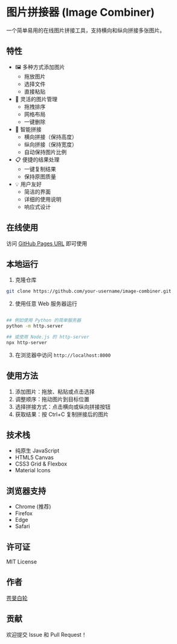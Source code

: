 # 图片拼接器 (Image Combiner)

一个简单易用的在线图片拼接工具，支持横向和纵向拼接多张图片。

## 特性

- 🖼️ 多种方式添加图片
  - 拖放图片
  - 选择文件
  - 直接粘贴
- 🎯 灵活的图片管理
  - 拖拽排序
  - 网格布局
  - 一键删除
- 📏 智能拼接
  - 横向拼接（保持高度）
  - 纵向拼接（保持宽度）
  - 自动保持图片比例
- 📋 便捷的结果处理
  - 一键复制结果
  - 保持原图质量
- 💡 用户友好
  - 简洁的界面
  - 详细的使用说明
  - 响应式设计

## 在线使用

访问 [GitHub Pages URL](https://SomiaWhiteRing.github.io/image-combiner/) 即可使用

## 本地运行

1. 克隆仓库 

```bash
git clone https://github.com/your-username/image-combiner.git
```

2. 使用任意 Web 服务器运行

```bash

## 例如使用 Python 的简单服务器
python -m http.server

## 或使用 Node.js 的 http-server
npx http-server

```

3. 在浏览器中访问 `http://localhost:8000`

## 使用方法

1. 添加图片：拖放、粘贴或点击选择
2. 调整顺序：拖动图片到目标位置
3. 选择拼接方式：点击横向或纵向拼接按钮
4. 获取结果：按 Ctrl+C 复制拼接后的图片

## 技术栈

- 纯原生 JavaScript
- HTML5 Canvas
- CSS3 Grid & Flexbox
- Material Icons

## 浏览器支持

- Chrome (推荐)
- Firefox
- Edge
- Safari

## 许可证

MIT License

## 作者

[苍旻白轮](https://github.com/SomiaWhiteRing)

## 贡献

欢迎提交 Issue 和 Pull Request！

